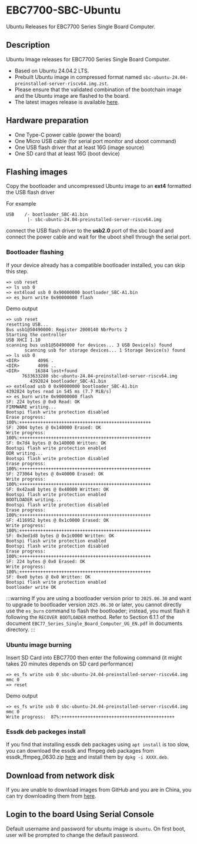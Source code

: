 # EBC7700-SBC-Ubuntu
Ubuntu Releases for EBC7700 Series Single Board Computer.

## Description

Ubuntu Image releases for EBC7700 Series Single Board Computer.
- Based on Ubuntu 24.04.2 LTS.
- Prebuilt Ubuntu image in compressed format named `sbc-ubuntu-24.04-preinstalled-server-riscv64.img.zst`.
- Please ensure that the validated combination of the bootchain image and the Ubuntu image are flashed to the board.
- The latest images release is available [here](https://github.com/eswincomputing/ebc7700-sbc-ubuntu/releases/tag/2025.0730).

## Hardware preparation
- One Type-C power cable (power the board)
- One Micro USB cable (for serial port monitor and uboot command)
- One USB flash driver that at least 16G (image source)
- One SD card that at least 16G (boot device)

## Flashing images
Copy the bootloader and uncompressed Ubuntu image to an **ext4** formatted the USB flash driver

For example
```
USB    /- bootloader_SBC-A1.bin
        |- sbc-ubuntu-24.04-preinstalled-server-riscv64.img
```
connect the USB flash driver to the **usb2.0** port of the sbc board and connect the power cable and wait for the uboot shell through the serial port.

### Bootloader flashing

If your device already has a compatible bootloader installed, you can skip this step.
```
=> usb reset
=> ls usb 0
=> ext4load usb 0 0x90000000 bootloader_SBC-A1.bin
=> es_burn write 0x90000000 flash
```
Demo output
```
=> usb reset
resetting USB...
Bus usb1@50490000: Register 2000140 NbrPorts 2
Starting the controller
USB XHCI 1.10
scanning bus usb1@50490000 for devices... 3 USB Device(s) found
       scanning usb for storage devices... 1 Storage Device(s) found
=> ls usb 0
<DIR>       4096 .
<DIR>       4096 ..
<DIR>      16384 lost+found
      7633633280 sbc-ubuntu-24.04-preinstalled-server-riscv64.img
         4392824 bootloader_SBC-A1.bin
=> ext4load usb 0 0x90000000 bootloader_SBC-A1.bin
4392824 bytes read in 545 ms (7.7 MiB/s)
=> es_burn write 0x90000000 flash
SF: 224 bytes @ 0x0 Read: OK
FIRMWARE writing...
Bootspi flash write protection disabled
Erase progress: 100%:++++++++++++++++++++++++++++++++++++++++++++++++++
SF: 2004 bytes @ 0x140000 Erased: OK
Write progress: 100%:++++++++++++++++++++++++++++++++++++++++++++++++++
SF: 0x7d4 bytes @ 0x140000 Written: OK
Bootspi flash write protection enabled
DDR writing...
Bootspi flash write protection disabled
Erase progress: 100%:++++++++++++++++++++++++++++++++++++++++++++++++++
SF: 273064 bytes @ 0x40000 Erased: OK
Write progress: 100%:++++++++++++++++++++++++++++++++++++++++++++++++++
SF: 0x42aa8 bytes @ 0x40000 Written: OK
Bootspi flash write protection enabled
BOOTLOADER writing...
Bootspi flash write protection disabled
Erase progress: 100%:++++++++++++++++++++++++++++++++++++++++++++++++++
SF: 4116952 bytes @ 0x1c0000 Erased: OK
Write progress: 100%:++++++++++++++++++++++++++++++++++++++++++++++++++
SF: 0x3ed1d8 bytes @ 0x1c0000 Written: OK
Bootspi flash write protection enabled
Bootspi flash write protection disabled
Erase progress: 100%:++++++++++++++++++++++++++++++++++++++++++++++++++
SF: 224 bytes @ 0x0 Erased: OK
Write progress: 100%:++++++++++++++++++++++++++++++++++++++++++++++++++
SF: 0xe0 bytes @ 0x0 Written: OK
Bootspi flash write protection enabled
bootloader write OK
```

:::warning
If you are using a bootloader version prior to `2025.06.30` and want to  upgrade to bootloader version `2025.06.30` or later, you cannot directly use the `es_burn` command to flash the bootloader; instead, you must flash it following the `RECOVER BOOTLOADER` method. Refer to Section 6.1.1 of the document `EBC77_Series_Single_Board_Computer_UG_EN.pdf` in documents directory.
:::

### Ubuntu image burning
Insert SD Card into EBC7700 then enter the following command (it might takes 20 minutes depends on SD card performance)
```
=> es_fs write usb 0 sbc-ubuntu-24.04-preinstalled-server-riscv64.img mmc 0
=> reset
```
Demo output
```
=> es_fs write usb 0 sbc-ubuntu-24.04-preinstalled-server-riscv64.img mmc 0
Write progress:  87%:+++++++++++++++++++++++++++++++++++++++++++
```

### Essdk deb packeges install
If you find that installing essdk deb packages using `apt install` is too slow, you can download the essdk and ffmpeg deb packages from essdk_ffmpeg_0630.zip [here](https://github.com/eswincomputing/ebc7700-sbc-ubuntu/releases/tag/2025.0730) and install them by `dpkg -i XXXX.deb`.

## Download from network disk
If you are unable to download images from GitHub and you are in China, you can try downloading them from [here](https://pan.baidu.com/s/1rEGtF6EHxEsgH5l61v-uPA?pwd=c7rn).


## Login to the board Using Serial Console

Default username and password for ubuntu image is `ubuntu`.
On first boot, user will be prompted to change the default password.
